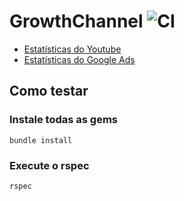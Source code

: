 # GrowthChannel ![CI](https://github.com/desenvolvendo-me/growth_channel/workflows/Ruby/badge.svg)

- [Estatísticas do Youtube](https://docs.google.com/spreadsheets/d/1QgU-4PGma0DSBOq0E-4b8Vbol8XK7i1_qu-eyS1GlRY/edit?usp=sharing)
- [Estatísticas do Google Ads](https://docs.google.com/spreadsheets/d/1N3j50V2VfwU8VXsBemKNUp1SPEXCYPbUCYjwMxViKzs/edit?usp=sharing)

## Como testar

### Instale todas as gems
```
bundle install
```

### Execute o rspec
```
rspec
```


